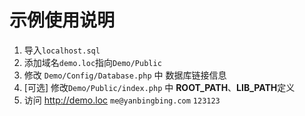 # 示例使用说明
1. 导入`localhost.sql`
2. 添加域名`demo.loc`指向`Demo/Public`
3. 修改 `Demo/Config/Database.php` 中 数据库链接信息
4. [可选] 修改`Demo/Public/index.php` 中 **ROOT_PATH**、**LIB_PATH**定义
5. 访问 <http://demo.loc> `me@yanbingbing.com` `123123`